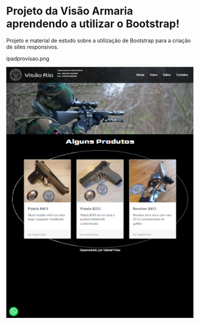 # Projeto da Visão Armaria aprendendo a utilizar o Bootstrap!
Projeto e material de estudo sobre a utilização de Bootstrap para a criação de sites responsivos.

ipadprovisao.png





<img src="images/ipadprovisao.png" align="bottom" width="500">
